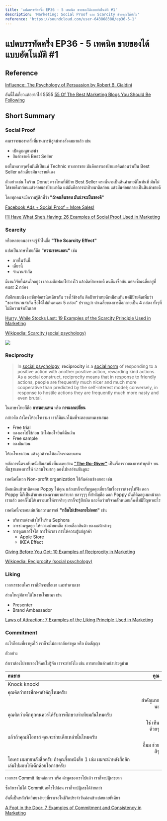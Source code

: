 ```yaml
---
title: 'แปดบรรทัดครึ่ง EP36 - 5 เทคนิค ขายของได้แบบอัตโนมัติ #1'
description: 'Marketing: Social Proof และ Scarcity ช่วยคุณได้ยังไง'
reference: 'https://soundcloud.com/user-643868388/ep36-5-1'
---
```


# แปดบรรทัดครึ่ง EP36 - 5 เทคนิค ขายของได้แบบอัตโนมัติ #1

## Reference

[Influence: The Psychology of Persuasion by Robert B. Cialdini](https://www.goodreads.com/book/show/28815.Influence)

อันนี้ไม่เกี่ยวแต่อยากใส่ 5555
[55 Of The Best Marketing Blogs You Should Be Following](https://www.referralcandy.com/blog/top-marketing-blogs/)

## Short Summary

### Social Proof

คนเราจะมองหาสิ่งที่ผ่านการพิสูจน์ทางสังคมมาแล้ว เช่น

- เปิดดูเมนูแนะนำ
- สินค้าขายดี Best Seller

แต่ในหลายๆครั้งมันก็เป็นแค่ Technic ทางการขาย มันคือการเอาป้ายมาติดก่อนว่าเป็น Best Seller แล้วเดี๋ยวมันจะขายดีเอง

ตัวอย่างเช่น ในร้าน Donut ตรงไหนที่มีป้าย Best Seller ตรงนั้นจะเป็นสินค้าขายดีในทันที มันไม่ได้ขายดีมาก่อนแล้วค่อยเอาป้ายมาติด แต่มันคือการนำป้ายมาติดก่อน แล้วมันค่อยกลายเป็นสินค้าขายดี

โดยทุกคนจะมีความรู้สึกที่ว่า **"ถ้าคนอื่นชอบ มันน่าจะเป็นของดี"**

[Facebook Ads + Social Proof = More Sales!](https://adespresso.com/blog/10-types-of-social-proof-used-in-facebook-ads/)

[I’ll Have What She’s Having: 26 Examples of Social Proof Used in Marketing](https://www.referralcandy.com/blog/social-proof-examples/)

### Scarcity

หรือหลายคนอาจจะรู้จักในชื่อ **"The Scarcity Effect"**

แปลเป็นภาษาไทยก็คือ **"ความขาดแคลน"** เช่น

- ภายในวันนี้
- เดี๋ยวนี้
- จำนวนจำกัด

มีงานวิจัยที่น่สนใจอยู่ว่า เอาผงซักฟอกไปวางไว้ แล้วติดป้ายขายดี คนก็มาซื้อกัน แต่จะซื้อเฉลี่ยอยู่ที่คนละ 2 กล่อง

กับอีกแบบนึง ผงซักฟอกชนิดเดียวกัน วางไว้ข้างกัน ติดป้ายว่าขายดีเหมือนกัน แต่มีป้ายติดเพิ่มว่า "ของจำนวนจำกัด ซื้อได้ไม่เกินคนละ 5 กล่อง" ปรากฎว่า ค่าเฉลี่ยของการซื้อกลายเป็น 4 กล่อง ทั้งๆที่ไม่มีความจำเป็นเลย

[Hurry, While Stocks Last: 19 Examples of the Scarcity Principle Used in Marketing](https://www.referralcandy.com/blog/scarcity-marketing-examples/)

[Wikipedia: Scarcity (social psychology)](<https://en.wikipedia.org/wiki/Scarcity_(social_psychology)>)

![](https://i.imgur.com/Q6AgZh2.jpg)

### Reciprocity

> In [social psychology](https://en.wikipedia.org/wiki/Social_psychology), **reciprocity** is a [social norm](https://en.wikipedia.org/wiki/Social_norm) of responding to a positive action with another positive action, rewarding kind actions. As a social construct, reciprocity means that in response to friendly actions, people are frequently much nicer and much more cooperative than predicted by the self-interest model; conversely, in response to hostile actions they are frequently much more nasty and even brutal.

ในภาษาไทยก็คือ **การตอบแทน** หรือ **การแลกเปลี่ยน**

กล่าวคือ ถ้าใครให้อะไรเรามา เราก็มีแนวโน้มที่จะตอบแทนเขาเสมอ

- Free trial
- ลองเอาไปใช้ก่อน ถ้าไม่พอใจยินดีคืนเงิน
- Free sample
- ลองชิมก่อน

ให้อะไรเขาก่อน แล้วลูกค้าจะให้อะไรเราตอบแทน

หลักการนี้ตรงกับหนังสือเล่มนึงที่ผมเคยอ่าน [**"The Go-Giver"**](https://thegogiver.com/) เป็นเรื่องราวของการทำธุรกิจ บนพื้นฐานของการให้ น่าสนใจมากๆ ลองไปหาอ่านกันดูนะ

เทคนิคนี้พวก Non-profit organization ใช้กันค่อนข้างเยอะ เช่น

มีคนเดินเข้ามาติดดอก Poppy ให้คุณ แล้วเขาก็จะเริ่มพูดคุยเกี่ยวกับเรื่องราวต่างๆให้ฟัง ดอก Poppy นี้ก็เป็นตัวแทนของความยากลำบาก บลาๆๆๆ ที่สำคัญคือ ดอก Poppy มันก็ติดอยู่ผมหน้าอกเราแล้ว ถอดก็ไม่ได้เพราะเขาให้เราจริงๆ เราก็จะรู้สึกผิด และคิดว่าบริจาคสักหน่อยก็คงไม่มีปัญหาอะไร

เทคนิคนี้จะชอบเล่นกับสถานการณ์ **"กลืนไม่เข้าคลายไม่ออก"** เช่น

- บริการแต่งหน้าให้ในร้าน Sephora
- การชวนพูดคุย ให้ความช่วยเหลือ ช่วยเลือกสินค้า ของแม่ค้าต่างๆ
- การดูแลเอาใจใส่ การให้เวลา การให้ความรู้แก่ลูกค้า
  - Apple Store
  - IKEA Effect

[Giving Before You Get: 10 Examples of Reciprocity in Marketing](https://www.referralcandy.com/blog/reciprocity-marketing-examples/)

[Wikipedia: Reciprocity (social psychology)](<https://en.wikipedia.org/wiki/Reciprocity_(social_psychology)>)

### Liking

เวลาเราชอบใคร เราก็มักจะเชื่อเขา และทำตามเขา

ส่วนใหญ่มักจะใช้ในงานโฆษณา เช่น

- Presenter
- Brand Ambassador

[Laws of Attraction: 7 Examples of the Liking Principle Used in Marketing](https://www.referralcandy.com/blog/liking-principle/)

### Commitment

อะไรก็ตามที่เราพูดไว้ เราก็จะไม่อยากลับคำพูด หรือ ผิดสัญญา

ตัวอย่าง

ถ้าเราต้องไปขายของให้คนไม่รู้จัก เราจะทำยังไง
เช่น การขายสินค้าหน้าประตูบ้าน

| คนขาย                                                                                         |           คุณ |
| :-------------------------------------------------------------------------------------------- | ------------: |
| Knock knock!                                                                                  |               |
| คุณคิดว่าการศึกษาสำคัญไหมครับ                                                                 |               |
|                                                                                               |    สำคัญมากนะ |
| คุณคิดว่าเด็กทุกคนควรได้รับการศึกษาเท่าเทียมกันไหมครับ                                        |               |
|                                                                                               | ใช่ เห็นด้วยๆ |
| แล้วถ้าคุณมีโอกาส คุณจะช่วยเด็กเหล่านั้นไหมครับ                                               |               |
|                                                                                               | อื้มม ช่วยสิๆ |
| โอเคร ผมขายหลังสือครับ ถ้าคุณซื้อหนังสือ 1 เล่ม ผมจะนำหลังสืออีกเล่มไปมอบให้เด็กด้อยโอกาสครับ |               |

เวลาเรา Commit กับหลักการ หรือ คำพูดของเราไปแล้ว เราก็จะปฎิเสธยาก

ซึ่งถ้าเราไม่ได้ Commit อะไรไปก่อน เราก็จะปฎิเสธได้ง่ายกว่า

อันนี้เป็นหลักจิตวิทยาง่ายๆที่เราเจอในชีวิตประจำวันค่อนข้างบ่อยเลยทีเดียว

[A Foot in the Door: 7 Examples of Commitment and Consistency in Marketing](https://www.referralcandy.com/blog/commitment-and-consistency-examples/)
